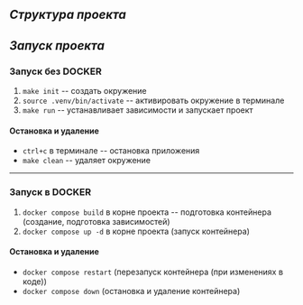 ## ***Структура проекта***

## ***Запуск проекта***
### Запуск без **DOCKER**
1. `make init` -- cоздать окружение
2. `source .venv/bin/activate` -- активировать окружение в терминале
3. `make run` -- устанавливает зависимости и запускает проект
#### Остановка и удаление
- `ctrl+c` в терминале -- остановка приложения
- `make clean` -- удаляет окружение
---
### Запуск в **DOCKER** 
1. `docker compose build` в корне проекта -- подготовка контейнера (создание, подготовка зависимостей)
2. `docker compose up -d` в корне проекта (запуск контейнера)
#### Остановка и удаление
- `docker compose restart` (перезапуск контейнера (при изменениях в коде))
- `docker compose down` (остановка и удаление контейнера)

